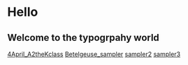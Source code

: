 # Hello
## Welcome to the typogrpahy world
[4April_A2theKclass](https://jacquelinenathaniel.github.io/typeface_sampler/sketch_3_fonts_loaded/index.html)
[Betelgeuse_sampler](https://jacquelinenathaniel.github.io/jacq-A_to_the_K/Betelgeuse_sampler/index.html)
[sampler2](https://jacquelinenathaniel.github.io/jacq-A_to_the_K/Sampler2/index.html)
[sampler3](https://jacquelinenathaniel.github.io/jacq-A_to_the_K/sampler3/index.html)
